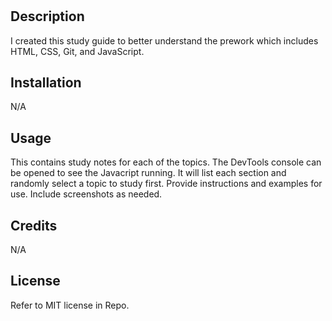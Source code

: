 # <prework-study-guide>

## Description

I created this study guide to better understand the prework which includes HTML, CSS, Git, and JavaScript.

## Installation

N/A

## Usage

This contains study notes for each of the topics. The DevTools console can be opened to see the Javacript running. It will list each section and randomly select a topic to study first.
Provide instructions and examples for use. Include screenshots as needed.

## Credits

N/A

## License

Refer to MIT license in Repo.

